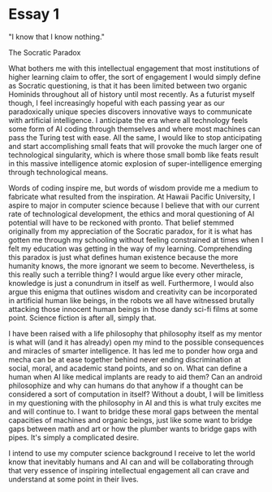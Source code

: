 # Essay 1

"I know that I know nothing."

The Socratic Paradox

What bothers me with this intellectual engagement that most institutions of higher learning claim to offer, the sort of engagement I would simply define as Socratic questioning, is that it has been limited between two organic Hominids throughout all of history until most recently. As a futurist myself though, I feel increasingly hopeful with each passing year as our paradoxically unique species discovers innovative ways to communicate with artificial intelligence. I anticipate the era where all technology feels some form of AI coding through themselves and where most machines can pass the Turing test with ease. All the same, I would like to stop anticipating and start accomplishing small feats that will provoke the much larger one of technological singularity, which is where those small bomb like feats result in this massive intelligence atomic explosion of super-intelligence emerging through technological means.

Words of coding inspire me, but words of wisdom provide me a medium to fabricate what resulted from the inspiration. At Hawaii Pacific University, I aspire to major in computer science because I believe that with our current rate of technological development, the ethics and moral questioning of AI potential will have to be reckoned with pronto. That belief stemmed originally from my appreciation of the Socratic paradox, for it is what has gotten me through my schooling without feeling constrained at times when I felt my education was getting in the way of my learning. Comprehending this paradox is just what defines human existence because the more humanity knows, the more ignorant we seem to become. Nevertheless, is this really such a terrible thing? I would argue like every other miracle, knowledge is just a conundrum in itself as well. Furthermore, I would also argue this enigma that outlines wisdom and creativity can be incorporated in artificial human like beings, in the robots we all have witnessed brutally attacking those innocent human beings in those dandy sci-fi films at some point. Science fiction is after all, simply that.

I have been raised with a life philosophy that philosophy itself as my mentor is what will (and it has already) open my mind to the possible consequences and miracles of smarter intelligence. It has led me to ponder how orga and mecha can be at ease together behind never ending discrimination at social, moral, and academic stand points, and so on. What can define a human when AI like medical implants are ready to aid them? Can an android philosophize and why can humans do that anyhow if a thought can be considered a sort of computation in itself? Without a doubt, I will be limitless in my questioning with the philosophy in AI and this is what truly excites me and will continue to. I want to bridge these moral gaps between the mental capacities of machines and organic beings, just like some want to bridge gaps between math and art or how the plumber wants to bridge gaps with pipes. It's simply a complicated desire.

I intend to use my computer science background I receive to let the world know that inevitably humans and AI can and will be collaborating through that very essence of inspiring intellectual engagement all can crave and understand at some point in their lives.